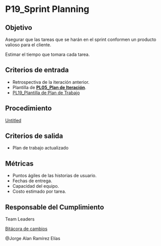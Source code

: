 # P19_Sprint Planning

## **Objetivo**

Asegurar que las tareas que se harán en el sprint conformen un producto valioso para el cliente.

Estimar el tiempo que tomara cada tarea.

## Criterios de entrada

- Retrospectiva de la iteración anterior.
- Plantilla de [**PL05_Plan de Iteración**](../Plantillas%20afe79d22a53b40d3bb2885218d181405/PL05_Plan%20de%20Iteracio%CC%81n%2079917292673a47a4b2134da7761ea0a7.md).
- [PL19_Plantilla de Plan de Trabajo](../Plantillas%20afe79d22a53b40d3bb2885218d181405/PL19_Plantilla%20de%20Plan%20de%20Trabajo%200b096ad6345e4d89bb7aeee502892c48.md)

## Procedimiento

[Untitled](P19_Sprint%20Planning%2038496412c5c84378b582eb61bfc071ff/Untitled%20Database%206ac901cceb544d1d896feca36543704e.csv)

## Criterios de salida

- Plan de trabajo actualizado

## Métricas

- Puntos ágiles de las historias de usuario.
- Fechas de entrega.
- Capacidad del equipo.
- Costo estimado por tarea.

## Responsable del Cumplimiento

Team Leaders

[Bitácora de cambios](P19_Sprint%20Planning%2038496412c5c84378b582eb61bfc071ff/Bita%CC%81cora%20de%20cambios%2041d9a555e98f4e268a3f447877cd814e.csv)

@Jorge Alan Ramírez Elías